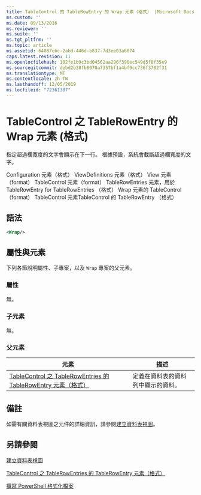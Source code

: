 ```yaml
---
title: TableControl 的 TableRowEntry 的 Wrap 元素（格式） |Microsoft Docs
ms.custom: ''
ms.date: 09/13/2016
ms.reviewer: ''
ms.suite: ''
ms.tgt_pltfrm: ''
ms.topic: article
ms.assetid: 64087c6c-2abd-446d-b837-7d3ee03a6874
caps.latest.revision: 11
ms.openlocfilehash: 102fe1b9c3bd04562aa296f390ec549d5f8f35e9
ms.sourcegitcommit: debd2b38fb8070a7357bf1a4bf9cc736f3702f31
ms.translationtype: MT
ms.contentlocale: zh-TW
ms.lasthandoff: 12/05/2019
ms.locfileid: "72361387"
---
```

# <a name="wrap-element-for-tablerowentry-for-tablecontrol--format"></a>TableControl 之 TableRowEntry 的 Wrap 元素 (格式)

指定超過欄寬度的文字會顯示在下一行。 根據預設，系統會截斷超過欄寬度的文字。

Configuration 元素（格式） ViewDefinitions 元素（格式） View 元素（format） TableControl 元素（format） TableRowEntries 元素，用於 TableRowEntry for TableRowEntries （格式） Wrap 元素的 TableControl （format） TableControl 元素TableControl 的 TableRowEntry （格式）

## <a name="syntax"></a>語法

```xml
<Wrap/>
```

## <a name="attributes-and-elements"></a>屬性與元素

下列各節說明屬性、子專案，以及 `Wrap` 專案的父元素。

### <a name="attributes"></a>屬性

無。

### <a name="child-elements"></a>子元素

無。

### <a name="parent-elements"></a>父元素

|元素|描述|
|-------------|-----------------|
|[TableControl 之 TableRowEntries 的 TableRowEntry 元素（格式）](./tablerowentry-element-for-tablerowentries-for-tablecontrol-format.md)|定義在資料表的資料列中顯示的資料。|

## <a name="remarks"></a>備註

如需有關資料表視圖之元件的詳細資訊，請參閱[建立資料表視圖](./creating-a-table-view.md)。

## <a name="see-also"></a>另請參閱

[建立資料表視圖](./creating-a-table-view.md)

[TableControl 之 TableRowEntries 的 TableRowEntry 元素（格式）](./tablerowentry-element-for-tablerowentries-for-tablecontrol-format.md)

[撰寫 PowerShell 格式化檔案](./writing-a-powershell-formatting-file.md)
